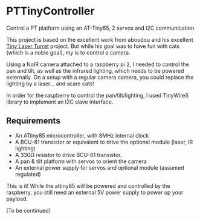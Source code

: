 # PTTinyController
Control a PT platform using an AT-Tiny85, 2 servos and I2C communication

This project is based on the excellent work from aboudou and his excellent [Tiny Laser Turret](https://github.com/aboudou/tinylaserturret) project. But while his goal was to have fun with cats (which is a noble goal), my is to control a camera.

Using a NoIR camera attached to a raspberry pi 2, I needed to control the pan and tilt, as well as the infrared lighting, which needs to be powered externally. On a setup with a regular camera camera, you could replace the lighting by a laser... and scare cats!

In order for the raspberry to control the pan/tilt/lighting, I used TinyWireS library to implement an I2C slave interface.

## Requirements
- An ATtiny85 microcontroller, with 8MHz internal clock
- A BCU-81 transistor or equivalent to drive the optional module (laser, IR lighting)
- A 330Ω resistor to drive BCU-81 transistor.
- A pan & tilt platform with servos to orient the camera
- An external power supply for servos and optional module (assumed regulated)

This is it! While the attiny85 will be powered and controlled by the raspberry, you still need an external 5V power supply to power up your payload.

[To be continued]
